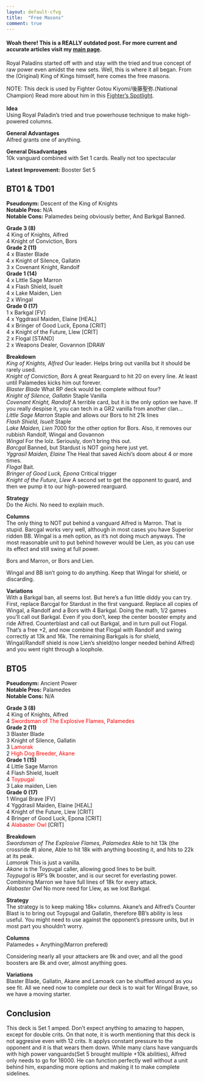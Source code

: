 ```yaml
---
layout: default-cfvg
title:  "Free Masons"
comment: true
---
```


#### Woah there! This is a REALLY outdated post. For more current and accurate articles visit my [main page](/cfvg).

<p>Royal Paladins started off with and stay with the tried and true concept of raw power even amidst the new sets. Well, this is where it all began. From the (Original) King of Kings himself, here comes the free masons.</p>
<p>NOTE: This deck is used by Fighter Gotou Kiyomi/後藤聖弥.(National Champion) Read more about him in this <a href="http://vanguardus.blogspot.ca/2012/07/spotlight-gotou-kiyomi.html">Fighter&#8217;s Spotlight</a>.<br />
<strong><br />
Idea</strong><br />
Using Royal Paladin&#8217;s tried and true powerhouse technique to make high-powered columns.</p>
<p><strong>General Advantages</strong><br />
Alfred grants one of anything.</p><!-- more -->
<p><strong>General Disadvantages</strong><br />
10k vanguard combined with Set 1 cards. Really not too spectacular</p>
<p><strong>Latest Improvement:</strong> Booster Set 5</p>
<h2>BT01 &amp; TD01</h2>
<p><strong>Pseudonym:</strong> Descent of the King of Knights<br />
<strong>Notable Pros:</strong> N/A<br />
<strong>Notable Cons:</strong> Palamedes being obviously better, And Barkgal Banned.</p>
<p><strong>Grade 3 (8)</strong><br />
   4  King of Knights, Alfred<br />
   4  Knight of Conviction, Bors<br />
<strong>Grade 2 (11)</strong><br />
  4 x Blaster Blade<br />
  4 x Knight of Silence, Gallatin<br />
  3 x Covenant Knight, Randolf<br />
<strong>Grade 1 (14)</strong><br />
  4 x Little Sage Marron<br />
  4 x Flash Shield, Isuelt<br />
  4 x Lake Maiden, Lien<br />
  2 x Wingal<br />
<strong>Grade 0 (17)</strong><br />
  1 x Barkgal   [FV]<br />
  4 x Yggdrasil Maiden, Elaine [HEAL]<br />
  4 x Bringer of Good Luck, Epona [CRIT]<br />
  4 x Knight of the Future, Llew  [CRIT]<br />
  2 x Flogal   [STAND]<br />
  2 x Weapons Dealer, Govannon [DRAW</p>
<p><strong>Breakdown</strong><br />
<em>King of Knights, Alfred</em> Our leader. Helps bring out vanilla but it should be rarely used.<br />
<em>Knight of Conviction, Bors</em> A great Rearguard to hit 20 on every line. At least until Palamedes kicks him out forever.<br />
<em>Blaster Blade</em> What RP deck would be complete without four?<br />
<em>Knight of Silence, Gallatin</em> Staple Vanilla<br />
<em>Covenant Knight, Randolf</em> A terrible card, but it is the only option we have. If you really despise it, you can tech in a GR2 vanilla from another clan&#8230;<br />
<em>Little Sage Marron</em> Staple and allows our Bors to hit 21k lines<br />
<em>Flash Shield, Isuelt</em> Staple<br />
<em>Lake Maiden, Lien</em> 7000 for the other option for Bors. Also, it removes our rubbish Randolf, Wingal and Govannon<br />
<em>Wingal</em> For the lolz. Seriously, don&#8217;t bring this out.<br />
<em>Barcgal</em> Banned, but Stardust is NOT going here just yet.<br />
<em>Yggrasil Maiden, Elaine</em> The Heal that saved Aichi&#8217;s doom about 4 or more times.<br />
<em>Flogal</em> Bait.<br />
<em>Bringer of Good Luck, Epona</em> Critical trigger<br />
<em>Knight of the Future, Llew</em> A second set to get the opponent to guard, and then we pump it to our high-powered rearguard.</p>
<p><strong>Strategy</strong><br />
Do the Aichi. No need to explain much.</p>
<p><strong>Columns</strong><br />
The only thing to NOT put behind a vanguard Alfred is Marron. That is stupid. Barcgal works very well, although in most cases you have Superior ridden BB. Wingal is a meh option, as it&#8217;s not doing much anyways. The most reasonable unit to put behind however would be Lien, as you can use its effect and still swing at full power.</p>
<p>Bors and Marron, or Bors and Lien.</p>
<p>Wingal and BB isn&#8217;t going to do anything. Keep that Wingal for shield, or discarding.</p>
<p><strong>Variations</strong><br />
With a Barkgal ban, all seems lost. But here&#8217;s a fun little diddy you can try. First, replace Barcgal for Stardust in the first vanguard. Replace all copies of Wingal, a Randolf and a Bors with 4 Barkgal. Doing the math, 1/2 games you&#8217;ll call out Barkgal. Even if you don&#8217;t, keep the center booster empty and ride Alfred. Counterblast and call out Barkgal, and in turn pull out Flogal. That&#8217;s a free +2, and now combine that Flogal with Randolf and swing correctly at 13k and 16k. The remaining Barkgals is for shield, Wingal/Randolf shield is now Lien&#8217;s shield(no longer needed behind Alfred) and you went right through a loophole.<br />
<a name="Set3"></a></p>
<h2><strong>BT05</strong></h2>
<p><strong>Pseudonym:</strong> Ancient Power<br />
<strong>Notable Pros:</strong> Palamedes<br />
<strong>Notable Cons:</strong> N/A</p>
<p><strong>Grade 3 (8)</strong><br />
  4  King of Knights, Alfred<br />
  4  <span style="color:#ff0000;">Swordsman of The Explosive Flames, Palamedes</span><br />
<strong>Grade 2 (11)</strong><br />
  3  Blaster Blade<br />
  3  Knight of Silence, Gallatin<br />
  3  <span style="color:#ff0000;">Lamorak</span><br />
  2  <span style="color:#ff0000;">High Dog Breeder, Akane</span><br />
<strong>Grade 1 (15)</strong><br />
  4  Little Sage Marron<br />
  4  Flash Shield, Isuelt<br />
  4  <span style="color:#ff0000;">Toypugal</span><br />
  3  Lake maiden, Lien<br />
<strong>Grade 0 (17)</strong><br />
  1  Wingal Brave  [FV]<br />
  4  Yggdrasil Maiden, Elaine [HEAL]<br />
  4  Knight of the Future, Llew  [CRIT]<br />
  4  Bringer of Good Luck, Epona [CRIT]<br />
  4  <span style="color:#ff0000;">Alabaster Owl</span>  [CRIT]</p>
<p><strong>Breakdown</strong><br />
<em>Swordsman of The Explosive Flames, Palamedes</em> Able to hit 13k (the crossride #) alone, Able to hit 18k with anything boosting it, and hits to 22k at its peak.<br />
<em>Lamorak</em> This is just a vanilla.<br />
<em>Akane</em> is the Toypugal caller, allowing good lines to be built.<br />
<em>Toypugal</em> is RP&#8217;s 9k booster, and is our secret for everlasting power. Combining Marron we have full lines of 18k for every attack.<br />
<em>Alabaster Owl</em> No more need for Llew, as we lost Barkgal.</p>
<p><strong>Strategy</strong><br />
The strategy is to keep making 18k+ columns. Akane&#8217;s and Alfred&#8217;s Counter Blast is to bring out Toypugal and Gallatin, therefore BB&#8217;s ability is less useful. You might need to use against the opponent&#8217;s pressure units, but in most part you shouldn&#8217;t worry.</p>
<p><strong>Columns</strong><br />
Palamedes + Anything(Marron prefered)</p>
<p>Considering nearly all your attackers are 9k and over, and all the good boosters are 8k and over, almost anything goes.</p>
<p><strong>Variations</strong><br />
Blaster Blade, Gallatin, Akane and Lamoark can be shuffled around as you see fit. All we need now to complete our deck is to wait for Wingal Brave, so we have a moving starter.</p>
<h2><strong>Conclusion</strong></h2>
<p>This deck is Set 1 amped. Don&#8217;t expect anything to amazing to happen, except for double crits. On that note, it is worth mentioning that this deck is not aggresive even with 12 crits. It applys constant pressure to the opponent and it is that wears them down. While many clans have vanguards with high power vanguards(Set 5 brought multiple +10k abilities), Alfred only needs to go for 18000. He can function perfectly well without a unit behind him, expanding more options and making it to make complete sidelines.<i class="fa fa-stop"></i></p>
